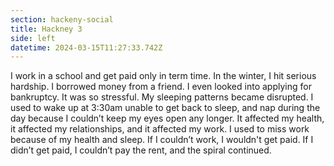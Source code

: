 ```yaml
---
section: hackeny-social
title: Hackney 3
side: left
datetime: 2024-03-15T11:27:33.742Z
---
```

I work in a school and get paid only in term time. In the winter, I hit serious hardship. I borrowed money from a friend. I even looked into applying for bankruptcy. It was so stressful. My sleeping patterns became disrupted. I used to wake up at 3:30am unable to get back to sleep, and nap during the day because I couldn’t keep my eyes open any longer. It affected my health, it affected my relationships, and it affected my work. I used to miss work because of my health and sleep. If I couldn’t work, I wouldn't get paid. If I didn’t get paid, I couldn’t pay the rent, and the spiral continued.
